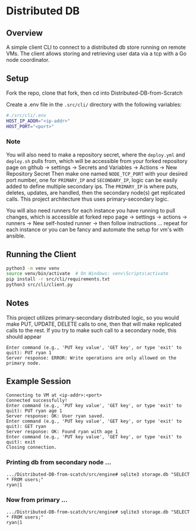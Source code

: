# Distributed DB

## Overview
A simple client CLI to connect to a distributed db store running on remote VMs. The client allows storing and retrieving user data via a tcp with a Go node coordinator.

## Setup
Fork the repo, clone that fork, then cd into Distributed-DB-from-Scratch

Create a .env file in the ```.src/cli/``` directory with the following variables:
```bash
#./src/cli/.env
HOST_IP_ADDR="<ip-addr>"
HOST_PORT="<port>"
```

### Note
You will also need to make a repository secret, where the ```deploy.yml``` and ```deploy.sh``` pulls from, which will be accessible from your forked repository page on github -> settings -> Secrets and Variables -> Actions -> New Repository Secret
Then make one named ```NODE_TCP_PORT``` with your desired port number, one for ```PRIMARY_IP``` and ```SECONDARY_IP```, logic can be easily added to define multiple secondary ips. The ```PRIMARY_IP``` is where puts, deletes, updates, are handled, then the secondary node(s) get replicated calls. This project architecture thus uses primary-secondary logic.

You will also need runners for each instance you have running to pull changes, which is accessible at forked repo page -> settings -> actions -> runners -> New self-hosted runner -> then follow instructions ... repeat for each instance or you can be fancy and automate the setup for vm's with ansible.

## Running the Client
```bash
python3 -m venv venv
source venv/bin/activate  # On Windows: venv\Scripts\activate
pip install -r src/cli/requirements.txt
python3 src/cli/client.py
```

## Notes
This project utilizes primary-secondary distributed logic, so you would make PUT, UPDATE, DELETE calls to one, then that will make replicated calls to the rest. If you try to make such call to a secondary node, this should appear
```
Enter command (e.g., 'PUT key value', 'GET key', or type 'exit' to quit): PUT ryan 1
Server response: ERROR: Write operations are only allowed on the primary node.
```

## Example Session
```
Connecting to VM at <ip-addr>:<port>
Connected successfully!
Enter command (e.g., 'PUT key value', 'GET key', or type 'exit' to quit): PUT ryan age 1  
Server response: OK: User ryan saved.
Enter command (e.g., 'PUT key value', 'GET key', or type 'exit' to quit): GET ryan
Server response: OK: Found ryan with age 1
Enter command (e.g., 'PUT key value', 'GET key', or type 'exit' to quit): exit
Closing connection.
```

### Printing db from secondary node ...
```
.../Distributed-DB-from-scatch/src/engine# sqlite3 storage.db "SELECT * FROM users;"
ryan|1
```

### Now from primary ...
```
.../Distributed-DB-from-scatch/src/engine# sqlite3 storage.db "SELECT * FROM users;"
ryan|1
```